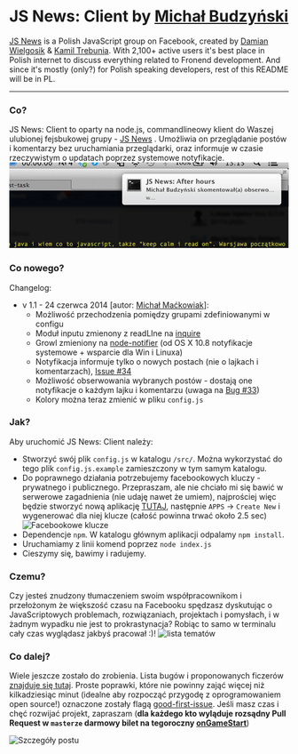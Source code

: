JS News: Client by [Michał Budzyński](https://github.com/michalbe)
=============

[JS News](https://www.facebook.com/groups/217169631654737/) is a Polish JavaScript group on Facebook, created by [Damian Wielgosik](https://twitter.com/varjs) & [Kamil Trebunia](https://twitter.com/KamilTrebunia). With 2,100+ active users it's best place in Polish internet to discuss everything related to Fronend development. And since it's mostly (only?) for Polish speaking developers, rest of this README will be in PL.

---
### Co? ###
JS News: Client to oparty na node.js, commandlineowy klient do Waszej ulubionej fejsbukowej grupy - [JS News](https://www.facebook.com/groups/217169631654737/) . Umożliwia on przeglądanie postów i komentarzy bez uruchamiania przeglądarki, oraz informuje w czasie rzeczywistym o updatach poprzez systemowe notyfikacje.
![Growl notification](static/jsnewsgrowl.jpg)

### Co nowego? ###
Changelog:

  * v 1.1 - 24 czerwca 2014 [autor: [Michał Maćkowiak](https://github.com/chemikpil)]:
    * Możliwość przechodzenia pomiędzy grupami zdefiniowanymi w configu
    * Moduł inputu zmienony z readLIne na [inquire](https://www.npmjs.org/package/inquirer)
    * Growl zmieniony na [node-notifier](https://www.npmjs.org/package/node-notifier) (od OS X 10.8 notyfikacje systemowe + wsparcie dla Win i Linuxa)
    * Notyfikacja informuje tylko o nowych postach (nie o lajkach i komentarzach), [Issue #34](https://github.com/michalbe/jsnews-client/issues/34)
    * Możliwość obserwowania wybranych postów - dostają one notyfikacje o każdym lajku i komentarzu (uwaga na [Bug #33](https://github.com/michalbe/jsnews-client/issues/33))
    * Kolory można teraz zmienić w pliku `config.js`

### Jak? ###
Aby uruchomić JS News: Client należy:
  *  Stworzyć swój plik `config.js` w katalogu `/src/`. Można wykorzystać do tego plik `config.js.example` zamieszczony w tym samym katalogu.
  *  Do poprawnego działania potrzebujemy facebookowych kluczy - prywatnego i publicznego. Przepraszam, ale nie chciało mi się bawić w serwerowe zagadnienia (nie udaję nawet że umiem), najprościej więc będzie stworzyć nową aplikację [TUTAJ](https://developers.facebook.com/), następnie `APPS` -> `Create New` i wygenerować dla niej klucze (całość powinna trwać około 2.5 sec)
  ![Facebookowe klucze](static/keys.jpg)
  *  Dependencje `npm`. W katalogu głównym aplikacji odpalamy `npm install`.
  *  Uruchamiamy z linii komend poprzez `node index.js`
  *  Cieszymy się, bawimy i radujemy.

### Czemu? ###
Czy jesteś znudzony tłumaczeniem swoim współpracownikom i przełożonym że większość czasu na Facebooku spędzasz dyskutując o JavaScriptowych problemach, rozwiązaniach, projektach i pomysłach, i w żadnym wypadku nie jest to prokrastynacja? Robiąc to samo w terminalu cały czas wyglądasz jakbyś pracował :)!
![lista tematów](static/jsnewslista.jpg)

### Co dalej? ###
Wiele jeszcze zostało do zrobienia. Lista bugów i proponowanych ficzerów [znajduje się tutaj](https://github.com/michalbe/jsnews-client/issues?state=open). Proste poprawki, które nie powinny zająć więcej niż kilkadziesiąc minut (idealne aby rozpocząć przygodę z oprogramowaniem open source!) oznaczone zostały flagą [good-first-issue](https://github.com/michalbe/jsnews-client/issues?labels=good-first-issue&page=1&state=open).
Jeśli masz czas i chęć rozwijać projekt, zapraszam (**dla każdego kto wyląduje rozsądny Pull Request w `masterze` darmowy bilet na tegoroczny [onGameStart](http://onGameStart.com)**)

![Szczegóły postu](static/jsnews-detail.jpg)
